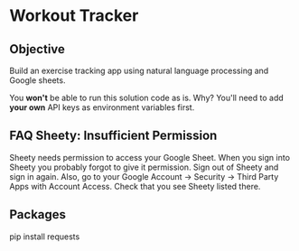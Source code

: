 # Workout Tracker

## Objective

Build an exercise tracking app using natural language processing and Google sheets.

You **won't** be able to run this solution code as is. Why? You'll need to add **your own** API keys as environment variables first.
## FAQ Sheety: Insufficient Permission

Sheety needs permission to access your Google Sheet. When you sign into Sheety you probably forgot to give it permission. Sign out of Sheety and sign in again. Also, go to your Google Account -> Security -> Third Party Apps with Account Access. Check that you see Sheety listed there.
## Packages
pip install requests
